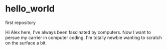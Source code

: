 # hello_world
first repository

 Hi Alex here, I've always been fascinated by computers. Now I want to persue my carrier in computer coding. I'm totally newbie wanting to scratch on the surface a bit. 
